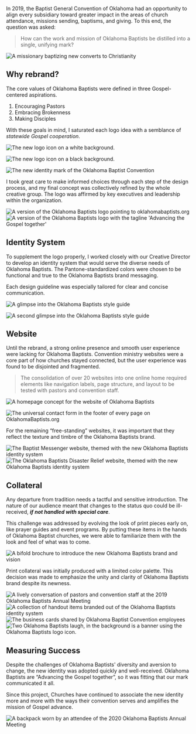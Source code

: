 In 2019, the Baptist General Convention of Oklahoma had an opportunity to align every subsidiary toward greater impact in the areas of church attendance, missions sending, baptisms, and giving. To this end, the question was asked:

> How can the work and mission of Oklahoma Baptists be distilled into a single, unifying mark?

![A missionary baptizing new converts to Christianity](/_assets/images/oklahoma-baptists/river-baptism.jpg)


## Why rebrand?

The core values of Oklahoma Baptists were defined in three Gospel-centered aspirations.

1. Encouraging Pastors
2. Embracing Brokenness
3. Making Disciples

With these goals in mind, I saturated each logo idea with a semblance of *statewide Gospel cooperation*.

![The new logo icon on a white background.](/_assets/images/oklahoma-baptists/icon-light.svg)

![The new logo icon on a black background.](/_assets/images/oklahoma-baptists/icon-dark.svg)

![The new identity mark of the Oklahoma Baptist Convention](/_assets/images/oklahoma-baptists/logo.png)

<p class="center">
  I took great care to make informed choices through each step of the design process, and my final concept was collectively refined by the whole creative group. The logo was affirmed by key executives and leadership within the organization.
</p>

<div class="post--grid">
  <img alt="A version of the Oklahoma Baptists logo pointing to oklahomabaptists.org" src="/_assets/images/oklahoma-baptists/logo-web.png" />
  <img alt="A version of the Oklahoma Baptists logo with the tagline 'Advancing the Gospel together'" src="/_assets/images/oklahoma-baptists/logo-tagline.png" />
</div>


## Identity System

To supplement the logo properly, I worked closely with our Creative Director to develop an identity system that would serve the diverse needs of Oklahoma Baptists. The Pantone-standardized colors were chosen to be functional and true to the Oklahoma Baptists brand messaging.

Each design guideline was especially tailored for clear and concise communication.

![A glimpse into the Oklahoma Baptists style guide](/_assets/images/oklahoma-baptists/style-guide.jpg)

![A second glimpse into the Oklahoma Baptists style guide](/_assets/images/oklahoma-baptists/style-guide-2.jpg)


## Website

Until the rebrand, a strong online presence and smooth user experience were lacking for Oklahoma Baptists. Convention ministry websites were a core part of how churches stayed connected, but the user experience was found to be disjointed and fragmented.

> The consolidation of over 20 websites into one online home required elements like navigation labels, page structure, and layout to be tested with pastors and convention staff.

![A homepage concept for the website of Oklahoma Baptists](/_assets/images/oklahoma-baptists/homepage.jpg)

![The universal contact form in the footer of every page on OklahomaBaptists.org](/_assets/images/oklahoma-baptists/contact-form.jpg)

<p class="center">
  For the remaining &ldquo;free-standing&rdquo; websites, it was important that they reflect the texture and timbre of the Oklahoma Baptists brand.
</p>

<div class="post--grid">
  <img alt="The Baptist Messenger website, themed with the new Oklahoma Baptists identity system" src="/_assets/images/oklahoma-baptists/messenger.jpg" />
  <img alt="The Oklahoma Baptists Disaster Relief website, themed with the new Oklahoma Baptists identity system" src="/_assets/images/oklahoma-baptists/dr.jpg" />
</div>


## Collateral

Any departure from tradition needs a tactful and sensitive introduction. The nature of our audience meant that changes to the status quo could be ill-received, ***if not handled with special care***.

This challenge was addressed by evolving the look of print pieces early on, like prayer guides and event programs. By putting these items in the hands of Oklahoma Baptist churches, we were able to familiarize them with the look and feel of what was to come.

![A bifold brochure to introduce the new Oklahoma Baptists brand and vision](/_assets/images/oklahoma-baptists/bifold.jpg)

<p class="center">
  Print collateral was initially produced with a limited color palette. This decision was made to emphasize the unity and clarity of Oklahoma Baptists brand despite its newness.
</p>

<div class="post--grid">
  <img alt="A lively conversation of pastors and convention staff at the 2019 Oklahoma Baptists Annual Meeting" src="/_assets/images/oklahoma-baptists/party-2.jpg" />
  <img alt="A collection of handout items branded out of the Oklahoma Baptists identity system" src="/_assets/images/oklahoma-baptists/swag.jpg" />
  <img alt="The business cards shared by Oklahoma Baptist Convention employees" src="/_assets/images/oklahoma-baptists/business-cards.jpg" />
  <img alt="Two Oklahoma Baptists laugh, in the background is a banner using the Oklahoma Baptists logo icon." src="/_assets/images/oklahoma-baptists/party.jpg" />
</div>


## Measuring Success

Despite the challenges of Oklahoma Baptists' diversity and aversion to change, the new identity was adopted quickly and well-received. Oklahoma Baptists are “Advancing the Gospel together”, so it was fitting that our mark communicated it all.

Since this project, Churches have continued to associate the new identity more and more with the ways their convention serves and amplifies the mission of Gospel advance.

![A backpack worn by an attendee of the 2020 Oklahoma Baptists Annual Meeting](/_assets/images/oklahoma-baptists/backpack.jpg)